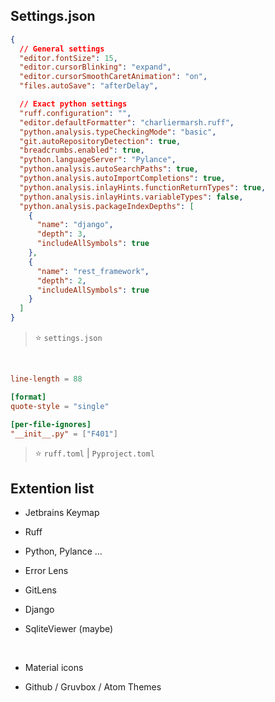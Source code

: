 ## Settings.json

```json
{
  // General settings
  "editor.fontSize": 15,
  "editor.cursorBlinking": "expand",
  "editor.cursorSmoothCaretAnimation": "on",
  "files.autoSave": "afterDelay",

  // Exact python settings
  "ruff.configuration": "",
  "editor.defaultFormatter": "charliermarsh.ruff",
  "python.analysis.typeCheckingMode": "basic",
  "git.autoRepositoryDetection": true,
  "breadcrumbs.enabled": true,
  "python.languageServer": "Pylance",
  "python.analysis.autoSearchPaths": true,
  "python.analysis.autoImportCompletions": true,
  "python.analysis.inlayHints.functionReturnTypes": true,
  "python.analysis.inlayHints.variableTypes": false,
  "python.analysis.packageIndexDepths": [
    {
      "name": "django",
      "depth": 3,
      "includeAllSymbols": true
    },
    {
      "name": "rest_framework",
      "depth": 2,
      "includeAllSymbols": true
    }
  ]
}
```

> ⭐ `settings.json`

<br>

``` toml
line-length = 88

[format]
quote-style = "single"

[per-file-ignores]
"__init__.py" = ["F401"]

```
> ⭐ `ruff.toml` | `Pyproject.toml`

## Extention list

- Jetbrains Keymap
- Ruff
- Python, Pylance ...
- Error Lens
- GitLens
- Django
- SqliteViewer (maybe)

  <br>

- Material icons
- Github / Gruvbox / Atom Themes
